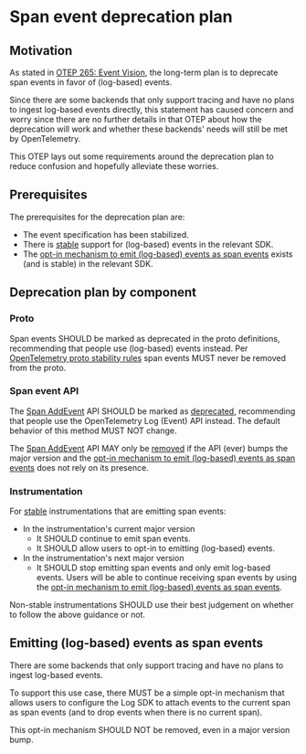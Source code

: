 # Span event deprecation plan

## Motivation

As stated in [OTEP 265: Event Vision](0265-event-vision.md),
the long-term plan is to deprecate span events in favor of
(log-based) events.

Since there are some backends that only support tracing and have no plans to
ingest log-based events directly, this statement has caused concern and worry
since there are no further details in that OTEP about how the deprecation
will work and whether these backends' needs will still be met by OpenTelemetry.

This OTEP lays out some requirements around the deprecation plan
to reduce confusion and hopefully alleviate these worries.

## Prerequisites

The prerequisites for the deprecation plan are:

- The event specification has been stabilized.
- There is [stable](../specification/versioning-and-stability.md#stable)
  support for (log-based) events in the relevant SDK.
- The [opt-in mechanism to emit (log-based) events
  as span events](#emitting-log-based-events-as-span-events)
  exists (and is stable) in the relevant SDK.

## Deprecation plan by component

### Proto

Span events SHOULD be marked as deprecated in the proto definitions,
recommending that people use (log-based) events instead. Per
[OpenTelemetry proto stability rules](https://github.com/open-telemetry/opentelemetry-proto/blob/main/README.md#stability-definition)
span events MUST never be removed from the proto.

### Span event API

The [Span AddEvent](../specification/trace/api.md#add-events) API
SHOULD be marked as
[deprecated](../specification/versioning-and-stability.md#deprecated),
recommending that people use the OpenTelemetry Log (Event) API instead.
The default behavior of this method MUST NOT change.

The [Span AddEvent](../specification/trace/api.md#add-events) API
MAY only be [removed](../specification/versioning-and-stability.md#removed)
if the API (ever) bumps the major version
and the [opt-in mechanism to emit (log-based) events
as span events](#emitting-log-based-events-as-span-events)
does not rely on its presence.

### Instrumentation

For [stable](../specification/versioning-and-stability.md#stable)
instrumentations that are emitting span events:

- In the instrumentation's current major version
  - It SHOULD continue to emit span events.
  - It SHOULD allow users to opt-in to emitting (log-based) events.
- In the instrumentation's next major version
  - It SHOULD stop emitting span events and only emit log-based events.
    Users will be able to continue receiving span events by using the
    [opt-in mechanism to emit (log-based) events
    as span events](#emitting-log-based-events-as-span-events).

Non-stable instrumentations SHOULD use their best judgement on whether to follow
the above guidance or not.

## Emitting (log-based) events as span events

There are some backends that only support tracing and have no plans
to ingest log-based events.

To support this use case, there MUST be a simple opt-in mechanism that allows
users to configure the Log SDK to attach events to the current span as span events
(and to drop events when there is no current span).

This opt-in mechanism SHOULD NOT be removed, even in a major version bump.
